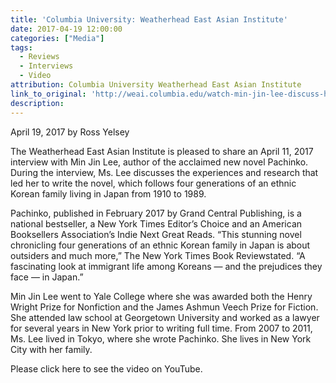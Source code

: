 ```yaml
---
title: 'Columbia University: Weatherhead East Asian Institute'
date: 2017-04-19 12:00:00
categories: ["Media"]
tags:
  - Reviews
  - Interviews
  - Video
attribution: Columbia University Weatherhead East Asian Institute
link_to_original: 'http://weai.columbia.edu/watch-min-jin-lee-discuss-her-acclaimed-new-novel-pachinko/'
description:
---
```



April 19, 2017 by Ross Yelsey

The Weatherhead East Asian Institute is pleased to share an April 11, 2017 interview with Min Jin Lee, author of the acclaimed new novel Pachinko. During the interview, Ms. Lee discusses the experiences and research that led her to write the novel, which follows four generations of an ethnic Korean family living in Japan from 1910 to 1989.

Pachinko, published in February 2017 by Grand Central Publishing, is a national bestseller, a New York Times Editor’s Choice and an American Booksellers Association’s Indie Next Great Reads. “This stunning novel chronicling four generations of an ethnic Korean family in Japan is about outsiders and much more,” The New York Times Book Reviewstated. “A fascinating look at immigrant life among Koreans — and the prejudices they face — in Japan.”

Min Jin Lee went to Yale College where she was awarded both the Henry Wright Prize for Nonfiction and the James Ashmun Veech Prize for Fiction. She attended law school at Georgetown University and worked as a lawyer for several years in New York prior to writing full time. From 2007 to 2011, Ms. Lee lived in Tokyo, where she wrote Pachinko. She lives in New York City with her family.

Please click here to see the video on YouTube.